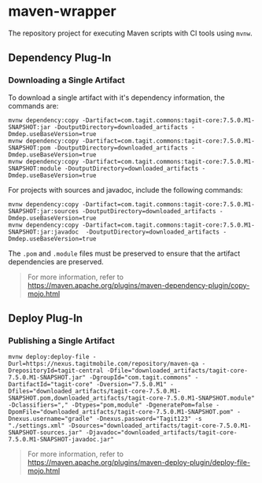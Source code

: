 # maven-wrapper
The repository project for executing Maven scripts with CI tools using `mvnw`.


## Dependency Plug-In 

### Downloading a Single Artifact

To download a single artifact with it's dependency information, the commands are:

```
mvnw dependency:copy -Dartifact=com.tagit.commons:tagit-core:7.5.0.M1-SNAPSHOT:jar -DoutputDirectory=downloaded_artifacts -Dmdep.useBaseVersion=true
mvnw dependency:copy -Dartifact=com.tagit.commons:tagit-core:7.5.0.M1-SNAPSHOT:pom -DoutputDirectory=downloaded_artifacts -Dmdep.useBaseVersion=true
mvnw dependency:copy -Dartifact=com.tagit.commons:tagit-core:7.5.0.M1-SNAPSHOT:module -DoutputDirectory=downloaded_artifacts -Dmdep.useBaseVersion=true
```

For projects with sources and javadoc, include the following commands:

```
mvnw dependency:copy -Dartifact=com.tagit.commons:tagit-core:7.5.0.M1-SNAPSHOT:jar:sources -DoutputDirectory=downloaded_artifacts -Dmdep.useBaseVersion=true
mvnw dependency:copy -Dartifact=com.tagit.commons:tagit-core:7.5.0.M1-SNAPSHOT:jar:javadoc  -DoutputDirectory=downloaded_artifacts -Dmdep.useBaseVersion=true
```

The `.pom` and `.module` files must be preserved to ensure that the artifact dependencies are preserved.

> For more information, refer to https://maven.apache.org/plugins/maven-dependency-plugin/copy-mojo.html

## Deploy Plug-In

### Publishing a Single Artifact

```
mvnw deploy:deploy-file -Durl=https://nexus.tagitmobile.com/repository/maven-qa -DrepositoryId=tagit-central -Dfile="downloaded_artifacts/tagit-core-7.5.0.M1-SNAPSHOT.jar" -DgroupId="com.tagit.commons" -DartifactId="tagit-core" -Dversion="7.5.0.M1" -Dfiles="downloaded_artifacts/tagit-core-7.5.0.M1-SNAPSHOT.pom,downloaded_artifacts/tagit-core-7.5.0.M1-SNAPSHOT.module" -Dclassifiers="," -Dtypes="pom,module" -DgeneratePom=false -DpomFile="downloaded_artifacts/tagit-core-7.5.0.M1-SNAPSHOT.pom" -Dnexus.username="gradle" -Dnexus.password="Tagit123" -s "./settings.xml" -Dsources="downloaded_artifacts/tagit-core-7.5.0.M1-SNAPSHOT-sources.jar" -Djavadoc="downloaded_artifacts/tagit-core-7.5.0.M1-SNAPSHOT-javadoc.jar"
```

> For more information, refer to https://maven.apache.org/plugins/maven-deploy-plugin/deploy-file-mojo.html

